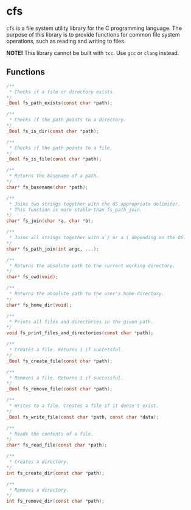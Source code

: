 # cfs

`cfs` is a file system utility library for the C programming language. The purpose of this library is to provide functions for common file system operations, such as reading and writing to files.

**NOTE!** This library cannot be built with `tcc`. Use `gcc` or `clang` instead.

## Functions

```c
/**
 * Checks if a file or directory exists.
*/
_Bool fs_path_exists(const char *path);

/**
 * Checks if the path points to a directory.
*/
_Bool fs_is_dir(const char *path);

/**
 * Checks if the path points to a file.
*/
_Bool fs_is_file(const char *path);

/**
 * Returns the basename of a path.
*/
char* fs_basename(char *path);

/**
 * Joins two strings together with the OS appropriate delimiter.
 * This function is more stable than fs_path_join.
*/
char* fs_join(char *a, char *b);

/**
 * Joins all strings together with a / or a \ depending on the OS.
*/
char* fs_path_join(int argc, ...);

/**
 * Returns the absolute path to the current working directory.
*/
char* fs_cwd(void);

/**
 * Returns the absolute path to the user's home directory.
*/
char* fs_home_dir(void);

/**
 * Prints all files and directories in the given path.
*/
void fs_print_files_and_directories(const char *path);

/**
 * Creates a file. Returns 1 if successful.
*/
_Bool fs_create_file(const char *path);

/**
 * Removes a file. Returns 1 if successful.
*/
_Bool fs_remove_file(const char *path);

/**
 * Writes to a file. Creates a file if it doesn't exist.
*/
_Bool fs_write_file(const char *path, const char *data);

/**
 * Reads the contents of a file.
*/
char* fs_read_file(const char *path);

/**
 * Creates a directory.
*/
int fs_create_dir(const char *path);

/**
 * Removes a directory.
*/
int fs_remove_dir(const char *path);
```
